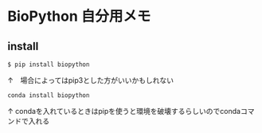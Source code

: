 # BioPython 自分用メモ
## install
```
$ pip install biopython
```
↑　場合によってはpip3とした方がいいかもしれない

```
conda install biopython
```
↑ condaを入れているときはpipを使うと環境を破壊するらしいのでcondaコマンドで入れる